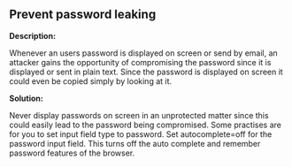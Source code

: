 
Prevent password leaking
-------

**Description:**

Whenever an users password is displayed on screen or send by email, an attacker gains the 
opportunity of compromising the password since it is displayed or sent in plain text. 
Since the password is displayed on screen it could even be copied simply by looking at it.


**Solution:**

Never display passwords on screen in an unprotected matter since this could easily lead 
to the password being compromised. Some practises are for you to set input 
field type to password. Set autocomplete=off for the password input field. 
This turns off the auto complete and remember password features of the browser.
